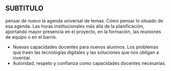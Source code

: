 ## SUBTITULO
pensar de nuevo la agenda universal de temas. Cómo pensar lo situado de esa agenda. Las horas institucionales más allá de la planificación, aportando mayor presencia en el proyecto, en la  formación, las reuniones de equipo o en el barrio. 
- Nuevas capacidades docentes para nuevos alumnos. Los problemas que traen las tecnologías digitales y las soluciones que nos obligan a inventar.  
- Autoridad, respeto y confianza como capacidades docentes necesarias.
